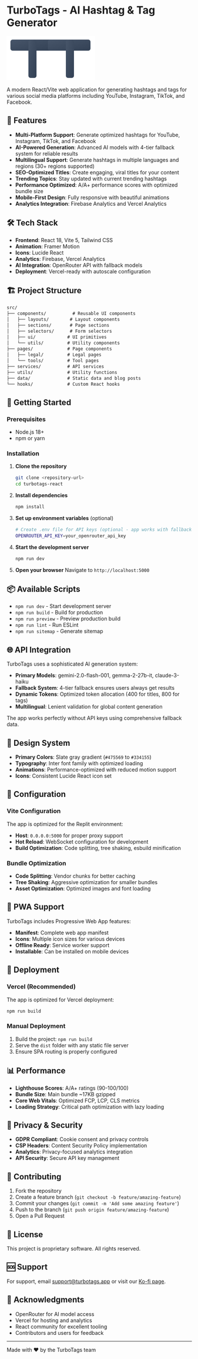 # TurboTags - AI Hashtag & Tag Generator

![TurboTags Logo](public/turbotags_header_logo_500x160_thick.svg)

A modern React/Vite web application for generating hashtags and tags for various social media platforms including YouTube, Instagram, TikTok, and Facebook.

## 🚀 Features

- **Multi-Platform Support**: Generate optimized hashtags for YouTube, Instagram, TikTok, and Facebook
- **AI-Powered Generation**: Advanced AI models with 4-tier fallback system for reliable results
- **Multilingual Support**: Generate hashtags in multiple languages and regions (30+ regions supported)
- **SEO-Optimized Titles**: Create engaging, viral titles for your content
- **Trending Topics**: Stay updated with current trending hashtags
- **Performance Optimized**: A/A+ performance scores with optimized bundle size
- **Mobile-First Design**: Fully responsive with beautiful animations
- **Analytics Integration**: Firebase Analytics and Vercel Analytics

## 🛠️ Tech Stack

- **Frontend**: React 18, Vite 5, Tailwind CSS
- **Animation**: Framer Motion
- **Icons**: Lucide React
- **Analytics**: Firebase, Vercel Analytics
- **AI Integration**: OpenRouter API with fallback models
- **Deployment**: Vercel-ready with autoscale configuration

## 🏗️ Project Structure

```
src/
├── components/          # Reusable UI components
│   ├── layouts/        # Layout components
│   ├── sections/       # Page sections
│   ├── selectors/      # Form selectors
│   ├── ui/            # UI primitives
│   └── utils/         # Utility components
├── pages/             # Page components
│   ├── legal/         # Legal pages
│   └── tools/         # Tool pages
├── services/          # API services
├── utils/             # Utility functions
├── data/              # Static data and blog posts
└── hooks/             # Custom React hooks
```

## 🚦 Getting Started

### Prerequisites

- Node.js 18+ 
- npm or yarn

### Installation

1. **Clone the repository**
   ```bash
   git clone <repository-url>
   cd turbotags-react
   ```

2. **Install dependencies**
   ```bash
   npm install
   ```

3. **Set up environment variables** (optional)
   ```bash
   # Create .env file for API keys (optional - app works with fallback data)
   OPENROUTER_API_KEY=your_openrouter_api_key
   ```

4. **Start the development server**
   ```bash
   npm run dev
   ```

5. **Open your browser**
   Navigate to `http://localhost:5000`

## 📦 Available Scripts

- `npm run dev` - Start development server
- `npm run build` - Build for production
- `npm run preview` - Preview production build
- `npm run lint` - Run ESLint
- `npm run sitemap` - Generate sitemap

## 🌐 API Integration

TurboTags uses a sophisticated AI generation system:

- **Primary Models**: gemini-2.0-flash-001, gemma-2-27b-it, claude-3-haiku
- **Fallback System**: 4-tier fallback ensures users always get results
- **Dynamic Tokens**: Optimized token allocation (400 for titles, 800 for tags)
- **Multilingual**: Lenient validation for global content generation

The app works perfectly without API keys using comprehensive fallback data.

## 🎨 Design System

- **Primary Colors**: Slate gray gradient (`#475569` to `#334155`)
- **Typography**: Inter font family with optimized loading
- **Animations**: Performance-optimized with reduced motion support
- **Icons**: Consistent Lucide React icon set

## 🔧 Configuration

### Vite Configuration

The app is optimized for the Replit environment:

- **Host**: `0.0.0.0:5000` for proper proxy support
- **Hot Reload**: WebSocket configuration for development
- **Build Optimization**: Code splitting, tree shaking, esbuild minification

### Bundle Optimization

- **Code Splitting**: Vendor chunks for better caching
- **Tree Shaking**: Aggressive optimization for smaller bundles
- **Asset Optimization**: Optimized images and font loading

## 📱 PWA Support

TurboTags includes Progressive Web App features:

- **Manifest**: Complete web app manifest
- **Icons**: Multiple icon sizes for various devices
- **Offline Ready**: Service worker support
- **Installable**: Can be installed on mobile devices

## 🚀 Deployment

### Vercel (Recommended)

The app is optimized for Vercel deployment:

```bash
npm run build
```

### Manual Deployment

1. Build the project: `npm run build`
2. Serve the `dist` folder with any static file server
3. Ensure SPA routing is properly configured

## 📊 Performance

- **Lighthouse Scores**: A/A+ ratings (90-100/100)
- **Bundle Size**: Main bundle ~17KB gzipped
- **Core Web Vitals**: Optimized FCP, LCP, CLS metrics
- **Loading Strategy**: Critical path optimization with lazy loading

## 🔐 Privacy & Security

- **GDPR Compliant**: Cookie consent and privacy controls
- **CSP Headers**: Content Security Policy implementation
- **Analytics**: Privacy-focused analytics integration
- **API Security**: Secure API key management

## 🤝 Contributing

1. Fork the repository
2. Create a feature branch (`git checkout -b feature/amazing-feature`)
3. Commit your changes (`git commit -m 'Add some amazing feature'`)
4. Push to the branch (`git push origin feature/amazing-feature`)
5. Open a Pull Request

## 📝 License

This project is proprietary software. All rights reserved.

## 🆘 Support

For support, email support@turbotags.app or visit our [Ko-fi page](https://ko-fi.com/turbotags1509).

## 🙏 Acknowledgments

- OpenRouter for AI model access
- Vercel for hosting and analytics
- React community for excellent tooling
- Contributors and users for feedback

---

Made with ❤️ by the TurboTags team